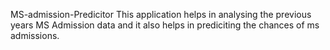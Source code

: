 MS-admission-Predicitor
This application helps in analysing the previous years MS Admission data and it also helps in prediciting the chances of ms admissions.
